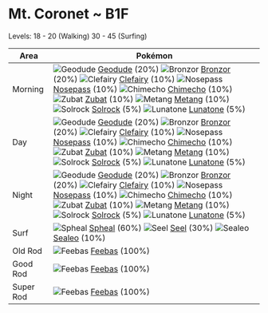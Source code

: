 # Mt. Coronet ~ B1F
Levels: 18 - 20 (Walking) 30 - 45 (Surfing)

Area       | Pokémon
---        | ---
Morning    | ![][074]  [Geodude] (20%) ![][436]  [Bronzor] (20%) ![][035]  [Clefairy] (10%)  ![][299]  [Nosepass] (10%) ![][358]  [Chimecho] (10%) ![][041]  [Zubat] (10%)  ![][375]  [Metang] (10%) ![][338]  [Solrock] (5%) ![][337]  [Lunatone] (5%)<br>
Day        | ![][074]  [Geodude] (20%) ![][436]  [Bronzor] (20%) ![][035]  [Clefairy] (10%)  ![][299]  [Nosepass] (10%) ![][358]  [Chimecho] (10%) ![][041]  [Zubat] (10%)  ![][375]  [Metang] (10%) ![][338]  [Solrock] (5%) ![][337]  [Lunatone] (5%)<br>
Night      | ![][074]  [Geodude] (20%) ![][436]  [Bronzor] (20%) ![][035]  [Clefairy] (10%)  ![][299]  [Nosepass] (10%) ![][358]  [Chimecho] (10%) ![][041]  [Zubat] (10%)  ![][375]  [Metang] (10%) ![][338]  [Solrock] (5%) ![][337]  [Lunatone] (5%)<br>
Surf       | ![][363]  [Spheal] (60%) ![][086]  [Seel] (30%) ![][364]  [Sealeo] (10%)
Old Rod    | ![][349]  [Feebas] (100%)
Good Rod   | ![][349]  [Feebas] (100%)
Super Rod  | ![][349]  [Feebas] (100%)


[035]: https://raw.githubusercontent.com/PokeAPI/sprites/master/sprites/pokemon/35.png "Clefairy"
[041]: https://raw.githubusercontent.com/PokeAPI/sprites/master/sprites/pokemon/41.png "Zubat"
[074]: https://raw.githubusercontent.com/PokeAPI/sprites/master/sprites/pokemon/74.png "Geodude"
[086]: https://raw.githubusercontent.com/PokeAPI/sprites/master/sprites/pokemon/86.png "Seel"
[299]: https://raw.githubusercontent.com/PokeAPI/sprites/master/sprites/pokemon/299.png "Nosepass"
[337]: https://raw.githubusercontent.com/PokeAPI/sprites/master/sprites/pokemon/337.png "Lunatone"
[338]: https://raw.githubusercontent.com/PokeAPI/sprites/master/sprites/pokemon/338.png "Solrock"
[349]: https://raw.githubusercontent.com/PokeAPI/sprites/master/sprites/pokemon/349.png "Feebas"
[358]: https://raw.githubusercontent.com/PokeAPI/sprites/master/sprites/pokemon/358.png "Chimecho"
[363]: https://raw.githubusercontent.com/PokeAPI/sprites/master/sprites/pokemon/363.png "Spheal"
[364]: https://raw.githubusercontent.com/PokeAPI/sprites/master/sprites/pokemon/364.png "Sealeo"
[375]: https://raw.githubusercontent.com/PokeAPI/sprites/master/sprites/pokemon/375.png "Metang"
[436]: https://raw.githubusercontent.com/PokeAPI/sprites/master/sprites/pokemon/436.png "Bronzor"
[Clefairy]: /pokemon_changes/035/
[Zubat]: /pokemon_changes/041/
[Geodude]: /pokemon_changes/074/
[Seel]: /pokemon_changes/086/
[Nosepass]: /pokemon_changes/299/
[Lunatone]: /pokemon_changes/337/
[Solrock]: /pokemon_changes/338/
[Feebas]: /pokemon_changes/349/
[Chimecho]: /pokemon_changes/358/
[Spheal]: /pokemon_changes/363/
[Sealeo]: /pokemon_changes/364/
[Metang]: /pokemon_changes/375/
[Bronzor]: /pokemon_changes/436/
